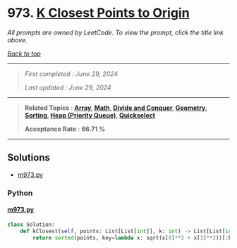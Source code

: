 # 973. [K Closest Points to Origin](<https://leetcode.com/problems/k-closest-points-to-origin>)

*All prompts are owned by LeetCode. To view the prompt, click the title link above.*

*[Back to top](<../README.md>)*

------

> *First completed : June 29, 2024*
>
> *Last updated : June 29, 2024*

------

> **Related Topics** : **[Array](<by_topic/Array.md>), [Math](<by_topic/Math.md>), [Divide and Conquer](<by_topic/Divide and Conquer.md>), [Geometry](<by_topic/Geometry.md>), [Sorting](<by_topic/Sorting.md>), [Heap (Priority Queue)](<by_topic/Heap (Priority Queue).md>), [Quickselect](<by_topic/Quickselect.md>)**
>
> **Acceptance Rate** : **66.71 %**

------

## Solutions

- [m973.py](<../my-submissions/m973.py>)
### Python
#### [m973.py](<../my-submissions/m973.py>)
```Python
class Solution:
    def kClosest(self, points: List[List[int]], k: int) -> List[List[int]]:
        return sorted(points, key=lambda x: sqrt(x[0]**2 + x[1]**2))[:k]
```

